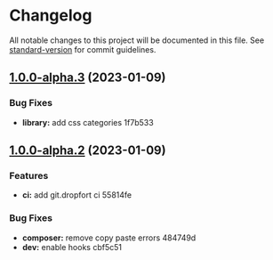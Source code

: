 # Changelog

All notable changes to this project will be documented in this file. See [standard-version](https://github.com/conventional-changelog/standard-version) for commit guidelines.

## [1.0.0-alpha.3](///compare/1.0.0-alpha2...1.0.0-alpha.3) (2023-01-09)


### Bug Fixes

* **library:** add css categories 1f7b533

## [1.0.0-alpha.2](///compare/1.0.0-alpha1...1.0.0-alpha.2) (2023-01-09)


### Features

* **ci:** add git.dropfort ci 55814fe


### Bug Fixes

* **composer:** remove copy paste errors 484749d
* **dev:** enable hooks cbf5c51
